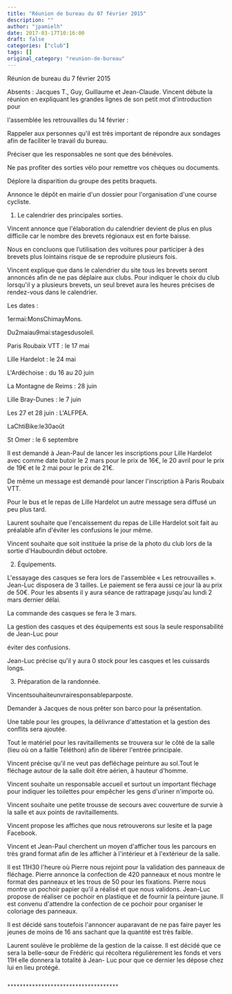 ```yaml
---
title: "Réunion de bureau du 07 février 2015"
description: ""
author: "jpamielh"
date: 2017-03-17T10:16:00
draft: false
categories: ["club"]
tags: []
original_category: "reunion-de-bureau"
---
```


Réunion de bureau du 7 février 2015 

Absents : Jacques T., Guy, Guillaume et Jean-Claude.
 Vincent débute la réunion en expliquant les grandes lignes de son petit mot d'introduction pour 

l'assemblée les retrouvailles du 14 février : 

Rappeler aux personnes qu'il est très important de répondre aux sondages afin de faciliter le travail du bureau. 

Préciser que les responsables ne sont que des bénévoles. 

Ne pas profiter des sorties vélo pour remettre vos chèques ou documents. 

Déplore la disparition du groupe des petits braquets. 

Annonce le dépôt en mairie d'un dossier pour l'organisation d'une course cycliste. 

1. Le calendrier des principales sorties.

Vincent annonce que l'élaboration du calendrier devient de plus en plus difficile car le nombre des brevets régionaux est en forte baisse. 

Nous en concluons que l’utilisation des voitures pour participer à des brevets plus lointains risque de se reproduire plusieurs fois. 

Vincent explique que dans le calendrier du site tous les brevets seront annoncés afin de ne pas déplaire aux clubs. Pour indiquer le choix du club lorsqu'il y a plusieurs brevets, un seul brevet aura les heures précises de rendez-vous dans le calendrier. 

Les dates : 

1ermai:MonsChimayMons. 

Du2maiau9mai:stagesdusoleil. 

Paris Roubaix VTT : le 17 mai 

Lille Hardelot : le 24 mai 

L'Ardéchoise : du 16 au 20 juin 

La Montagne de Reims : 28 juin 

Lille Bray-Dunes : le 7 juin 

Les 27 et 28 juin : L'ALFPEA. 

LaChtiBike:le30août 

St Omer : le 6 septembre 

Il est demandé à Jean-Paul de lancer les inscriptions pour Lille Hardelot avec comme date butoir le 2 mars pour le prix de 16€, le 20 avril pour le prix de 19€ et le 2 mai pour le prix de 21€. 

De même un message est demandé pour lancer l'inscription à Paris Roubaix VTT. 

Pour le bus et le repas de Lille Hardelot un autre message sera diffusé un peu plus tard. 

Laurent souhaite que l'encaissement du repas de Lille Hardelot soit fait au préalable afin d'éviter les confusions le jour même. 

Vincent souhaite que soit instituée la prise de la photo du club lors de la sortie d'Haubourdin début octobre. 

2. Équipements.

L'essayage des casques se fera lors de l'assemblée « Les retrouvailles ». Jean-Luc disposera de 3 tailles. Le paiement se fera aussi ce jour là au prix de 50€. Pour les absents il y aura séance de rattrapage jusqu'au lundi 2 mars dernier délai. 

La commande des casques se fera le 3 mars. 

La gestion des casques et des équipements est sous la seule responsabilité de Jean-Luc pour 

éviter des confusions. 

Jean-Luc précise qu'il y aura 0 stock pour les casques et les cuissards longs. 

3. Préparation de la randonnée.

Vincentsouhaiteunvrairesponsableparposte. 

Demander à Jacques de nous prêter son barco pour la présentation. 

Une table pour les groupes, la délivrance d'attestation et la gestion des conflits sera ajoutée. 

Tout le matériel pour les ravitaillements se trouvera sur le côté de la salle (lieu où on a faitle Téléthon) afin de libérer l'entrée principale. 

Vincent précise qu'il ne veut pas defléchage peinture au sol.Tout le fléchage autour de la salle doit être aérien, à hauteur d'homme. 

Vincent souhaite un responsable accueil et surtout un important fléchage pour indiquer les toilettes pour empêcher les gens d'uriner n'importe où. 

Vincent souhaite une petite trousse de secours avec couverture de survie à la salle et aux points de ravitaillements. 

Vincent propose les affiches que nous retrouverons sur lesite et la page Facebook. 

Vincent et Jean-Paul cherchent un moyen d'afficher tous les parcours en très grand format&nbsp;afin de les afficher à l'intérieur et à l'extérieur de la salle.

Il est 11H30 l'heure où Pierre nous rejoint pour la validation des panneaux de fléchage. Pierre annonce la confection de 420 panneaux et nous montre le format des panneaux et les trous de 50 pour les fixations. Pierre nous montre un pochoir papier qu'il a réalisé et que nous validons. Jean-Luc propose de réaliser ce pochoir en plastique et de fournir la peinture jaune. Il est convenu d'attendre la confection de ce pochoir pour organiser le coloriage des panneaux. 

Il est décidé sans toutefois l'annoncer auparavant de ne pas faire payer les jeunes de moins de 16 ans sachant que la quantité est très faible. 

Laurent soulève le problème de la gestion de la caisse. Il est décidé que ce sera la belle-sœur de Frédéric qui récoltera régulièrement les fonds et vers 11H elle donnera la totalité à Jean- Luc pour que ce dernier les dépose chez lui en lieu protégé. 

                                                    ************************************
